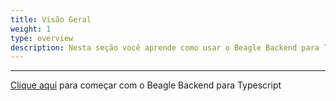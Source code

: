 ```yaml
---
title: Visão Geral
weight: 1
type: overview
description: Nesta seção você aprende como usar o Beagle Backend para Typescript
---
```


---
[Clique aqui](https://github.com/ZupIT/beagle-backend-ts/wiki/Getting-started) para começar com o Beagle Backend para Typescript